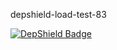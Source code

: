 depshield-load-test-83

[![DepShield Badge](https://cpeters2.dev.depshield.sonatype.org/badges/depshield-load-cpeters2d/depshield-load-test-83/depshield.svg)](https://sonatype.github.io/depshield-github-pages)
